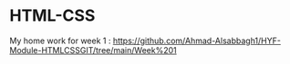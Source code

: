 # HTML-CSS
My home work for week 1 : https://github.com/Ahmad-Alsabbagh1/HYF-Module-HTMLCSSGIT/tree/main/Week%201
